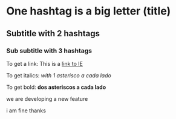 # One hashtag is a big letter (title)
## Subtitle with 2 hashtags 
### Sub subtitle with 3 hashtags 

To get a link:
This is a [link to IE](https://ie.edu)

To get italics: *with 1 asterisco a cada lado* 

To get bold: **dos asteriscos a cada lado**

we are developing a new feature

i 
am
fine
thanks
